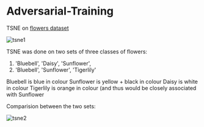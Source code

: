 # Adversarial-Training

TSNE on [flowers dataset](https://github.com/Hrushikesh-github/flower-17)

![tsne1](https://user-images.githubusercontent.com/56476887/104090772-fbef3380-529e-11eb-8cff-4affd1b92d7a.png)

TSNE was done on two sets of three classes of flowers:
1. 'Bluebell', 'Daisy', 'Sunflower', 
2. 'Bluebell', 'Sunflower', 'Tigerlily'

Bluebell is blue in colour
Sunflower is yellow + black in colour
Daisy is white in colour
Tigerlily is orange in colour (and thus would be closely associated with Sunflower

Comparision between the two sets:

![tsne2](https://user-images.githubusercontent.com/56476887/104090775-fe518d80-529e-11eb-9ef9-18b7c5489d3f.png)
